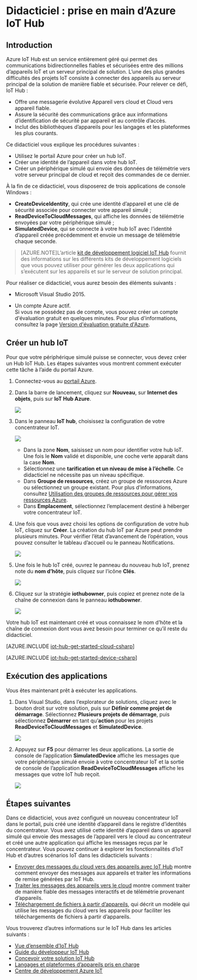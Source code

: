 <properties
	pageTitle="Prise en main d’Azure IoT Hub | Microsoft Azure"
	description="Suivez ce didacticiel pour commencer à utiliser Azure IoT Hub avec C#."
	services="iot-hub"
	documentationCenter=".net"
	authors="dominicbetts"
	manager="timlt"
	editor=""/>

<tags
     ms.service="iot-hub"
     ms.devlang="dotnet"
     ms.topic="hero-article"
     ms.tgt_pltfrm="na"
     ms.workload="na"
     ms.date="12/14/2015"
     ms.author="dobett"/>

# Didacticiel : prise en main d’Azure IoT Hub

## Introduction

Azure IoT Hub est un service entièrement géré qui permet des communications bidirectionnelles fiables et sécurisées entre des millions d’appareils IoT et un serveur principal de solution. L’une des plus grandes difficultés des projets IoT consiste à connecter des appareils au serveur principal de la solution de manière fiable et sécurisée. Pour relever ce défi, IoT Hub :

- Offre une messagerie évolutive Appareil vers cloud et Cloud vers appareil fiable.
- Assure la sécurité des communications grâce aux informations d’identification de sécurité par appareil et au contrôle d’accès.
- Inclut des bibliothèques d’appareils pour les langages et les plateformes les plus courants.

Ce didacticiel vous explique les procédures suivantes :

- Utilisez le portail Azure pour créer un hub IoT.
- Créer une identité de l’appareil dans votre hub IoT.
- Créer un périphérique simulé qui envoie des données de télémétrie vers votre serveur principal de cloud et reçoit des commandes de ce dernier.

À la fin de ce didacticiel, vous disposerez de trois applications de console Windows :

* **CreateDeviceIdentity**, qui crée une identité d’appareil et une clé de sécurité associée pour connecter votre appareil simulé ;
* **ReadDeviceToCloudMessages**, qui affiche les données de télémétrie envoyées par votre périphérique simulé ;
* **SimulatedDevice**, qui se connecte à votre hub IoT avec l’identité d’appareil créée précédemment et envoie un message de télémétrie chaque seconde.

> [AZURE.NOTE]L’article [kit de développement logiciel IoT Hub][lnk-hub-sdks] fournit des informations sur les différents kits de développement logiciels que vous pouvez utiliser pour générer les deux applications qui s’exécutent sur les appareils et sur le serveur de solution principal.

Pour réaliser ce didacticiel, vous aurez besoin des éléments suivants :

+ Microsoft Visual Studio 2015.

+ Un compte Azure actif. <br/>Si vous ne possédez pas de compte, vous pouvez créer un compte d'évaluation gratuit en quelques minutes. Pour plus d'informations, consultez la page [Version d'évaluation gratuite d'Azure][lnk-free-trial].

## Créer un hub IoT

Pour que votre périphérique simulé puisse se connecter, vous devez créer un Hub IoT Hub. Les étapes suivantes vous montrent comment exécuter cette tâche à l’aide du portail Azure.

1. Connectez-vous au [portail Azure][lnk-portal].

2. Dans la barre de lancement, cliquez sur **Nouveau**, sur **Internet des objets**, puis sur **IoT Hub Azure**.

    ![][1]

3. Dans le panneau **IoT hub**, choisissez la configuration de votre concentrateur IoT.

    ![][2]

    * Dans la zone **Nom**, saisissez un nom pour identifier votre hub IoT. Une fois le **Nom** validé et disponible, une coche verte apparaît dans la case **Nom**.
    * Sélectionnez une **tarification et un niveau de mise à l’échelle**. Ce didacticiel ne nécessite pas un niveau spécifique.
    * Dans **Groupe de ressources**, créez un groupe de ressources Azure ou sélectionnez un groupe existant. Pour plus d’informations, consultez [Utilisation des groupes de ressources pour gérer vos ressources Azure][lnk-resource-groups].
    * Dans **Emplacement**, sélectionnez l’emplacement destiné à héberger votre concentrateur IoT.  

4. Une fois que vous avez choisi les options de configuration de votre hub IoT, cliquez sur **Créer**. La création du hub IoT par Azure peut prendre plusieurs minutes. Pour vérifier l’état d’avancement de l’opération, vous pouvez consulter le tableau d’accueil ou le panneau Notifications.

    ![][3]

5. Une fois le hub IoT créé, ouvrez le panneau du nouveau hub IoT, prenez note du **nom d’hôte**, puis cliquez sur l’icône **Clés**.

    ![][4]

6. Cliquez sur la stratégie **iothubowner**, puis copiez et prenez note de la chaîne de connexion dans le panneau **iothubowner**.

    ![][5]

Votre hub IoT est maintenant créé et vous connaissez le nom d’hôte et la chaîne de connexion dont vous avez besoin pour terminer ce qu’il reste du didacticiel.

[AZURE.INCLUDE [iot-hub-get-started-cloud-csharp](../../includes/iot-hub-get-started-cloud-csharp.md)]


[AZURE.INCLUDE [iot-hub-get-started-device-csharp](../../includes/iot-hub-get-started-device-csharp.md)]

## Exécution des applications

Vous êtes maintenant prêt à exécuter les applications.

1.	Dans Visual Studio, dans l’explorateur de solutions, cliquez avec le bouton droit sur votre solution, puis sur **Définir comme projet de démarrage**. Sélectionnez **Plusieurs projets de démarrage**, puis sélectionnez **Démarrer** en tant qu’**action** pour les projets **ReadDeviceToCloudMessages** et **SimulatedDevice**.

   	![][41]

2.	Appuyez sur **F5** pour démarrer les deux applications. La sortie de console de l’application **SimulatedDevice** affiche les messages que votre périphérique simulé envoie à votre concentrateur IoT et la sortie de console de l’application **ReadDeviceToCloudMessages** affiche les messages que votre IoT hub reçoit.

   	![][42]

## Étapes suivantes

Dans ce didacticiel, vous avez configuré un nouveau concentrateur IoT dans le portail, puis créé une identité d’appareil dans le registre d’identités du concentrateur. Vous avez utilisé cette identité d’appareil dans un appareil simulé qui envoie des messages de l’appareil vers le cloud au concentrateur et créé une autre application qui affiche les messages reçus par le concentrateur. Vous pouvez continuer à explorer les fonctionnalités d’IoT Hub et d’autres scénarios IoT dans les didacticiels suivants :

- [Envoyer des messages du cloud vers des appareils avec IoT Hub][lnk-c2d-tutorial] montre comment envoyer des messages aux appareils et traiter les informations de remise générées par IoT Hub.
- [Traiter les messages des appareils vers le cloud][lnk-process-d2c-tutorial] montre comment traiter de manière fiable des messages interactifs et de télémétrie provenant d’appareils.
- [Téléchargement de fichiers à partir d’appareils][lnk-upload-tutorial], qui décrit un modèle qui utilise les messages du cloud vers les appareils pour faciliter les téléchargements de fichiers à partir d’appareils.

Vous trouverez d’autres informations sur le IoT Hub dans les articles suivants :

* [Vue d’ensemble d’IoT Hub][lnk-hub-overview]
* [Guide du développeur IoT Hub][lnk-hub-dev-guide]
* [Concevoir votre solution IoT Hub][lnk-hub-guidance]
* [Langages et plateformes d’appareils pris en charge][lnk-supported-devices]
* [Centre de développement Azure IoT][lnk-dev-center]

<!-- Images. -->
[1]: ./media/iot-hub-csharp-csharp-getstarted/create-iot-hub1.png
[2]: ./media/iot-hub-csharp-csharp-getstarted/create-iot-hub2.png
[3]: ./media/iot-hub-csharp-csharp-getstarted/create-iot-hub3.png
[4]: ./media/iot-hub-csharp-csharp-getstarted/create-iot-hub4.png
[5]: ./media/iot-hub-csharp-csharp-getstarted/create-iot-hub5.png
[41]: ./media/iot-hub-csharp-csharp-getstarted/run-apps1.png
[42]: ./media/iot-hub-csharp-csharp-getstarted/run-apps2.png

<!-- Links -->
[lnk-c2d-tutorial]: iot-hub-csharp-csharp-c2d.md
[lnk-process-d2c-tutorial]: iot-hub-csharp-csharp-process-d2c.md
[lnk-upload-tutorial]: iot-hub-csharp-csharp-file-upload.md

[lnk-hub-overview]: iot-hub-what-is-iot-hub.md
[lnk-hub-guidance]: iot-hub-guidance.md
[lnk-hub-dev-guide]: iot-hub-devguide.md
[lnk-supported-devices]: https://github.com/Azure/azure-iot-sdks/blob/master/doc/tested_configurations.md
[lnk-dev-center]: http://www.azure.com/develop/iot
[lnk-hub-sdks]: iot-hub-sdks-summary.md
[lnk-free-trial]: http://azure.microsoft.com/pricing/free-trial/
[lnk-resource-groups]: resource-group-portal.md
[lnk-portal]: https://portal.azure.com/

<!---HONumber=AcomDC_1217_2015-->